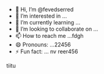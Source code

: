 - 👋 Hi, I’m @fevedserred
- 👀 I’m interested in ...
- 🌱 I’m currently learning ...
- 💞️ I’m looking to collaborate on ...
- 📫 How to reach me ...fdgh
- 😄 Pronouns: ...22456
- ⚡ Fun fact: ...
nv reer456
<!---lk.2566
fevedserred/fevedserred is a ✨ special ✨ reposisdftory because its `README.md` (this file) appears on your GitHub profile.
You can click the Preview link to take a look at your changes.
--->tiitu
